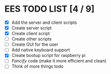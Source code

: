 # EES TODO LIST [4 / 9]

- [X] Add the server and client scripts
- [X] Create server script
- [X] Create client script
- [ ] Create other scripts
- [ ] Create GUI for the user
- [ ] Add native keyboard support
- [X] Create bootup script for raspberry pi
- [ ] *Fancify* code (make it more efficient and clean)
- [ ] Think of more things todo